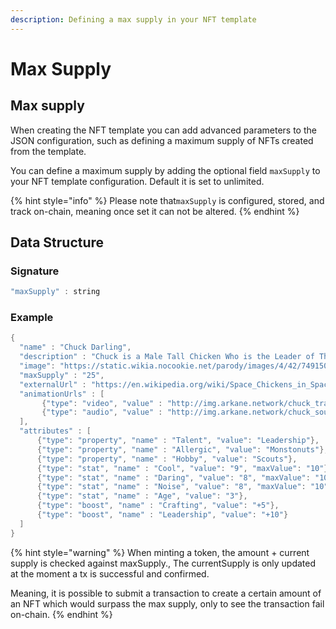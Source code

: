 ```yaml
---
description: Defining a max supply in your NFT template
---
```


# Max Supply

## Max supply

When creating the NFT template you can add advanced parameters to the JSON configuration, such as defining a maximum supply of NFTs created from the template.

You can define a maximum supply by adding the optional field `maxSupply` to your  NFT template configuration. Default it is set to unlimited.

{% hint style="info" %}
Please note that`maxSupply` is configured, stored, and track on-chain, meaning once set it can not be altered.
{% endhint %}

## Data Structure

### Signature

```java
"maxSupply" : string

```

### Example

```java
{
  "name" : "Chuck Darling",
  "description" : "Chuck is a Male Tall Chicken Who is the Leader of The Chicken Siblings. He is Cool, Daring and Wacky. He can be Selfish and Stubborn When it Comes To Challenges, But he is An True Softie when it Comes To His Siblings. In Rebel to the Beak, It revealed that He is Allergic to Monstonuts and In The Good, The Bad and The Clucky, It also Revealed that He Used to Be one Of the Scouts from Slurp,s Little Cowboys Scout Camp along With Finley, Ainta and Hugo. He is the youngest of the three.",
  "image": "https://static.wikia.nocookie.net/parody/images/4/42/74915084_10162764640400387_6139958579186106368_o.jpg",
  "maxSupply" : "25",
  "externalUrl" : "https://en.wikipedia.org/wiki/Space_Chickens_in_Space",
  "animationUrls" : [
       {"type": "video", "value" : "http://img.arkane.network/chuck_trailer.mp4"},
       {"type": "audio", "value" : "http://img.arkane.network/chuck_soundtrack.mp3"}
  ],
  "attributes" : [
      {"type": "property", "name" : "Talent", "value": "Leadership"},
      {"type": "property", "name" : "Allergic", "value": "Monstonuts"},
      {"type": "property", "name" : "Hobby", "value": "Scouts"},
      {"type": "stat", "name" : "Cool", "value": "9", "maxValue": "10"},
      {"type": "stat", "name" : "Daring", "value": "8", "maxValue": "10"},
      {"type": "stat", "name" : "Noise", "value": "8", "maxValue": "10"},
      {"type": "stat", "name" : "Age", "value": "3"},
      {"type": "boost", "name" : "Crafting", "value": "+5"},
      {"type": "boost", "name" : "Leadership", "value": "+10"}
  ]
}
```

{% hint style="warning" %}
When minting a token, the amount + current supply is checked against maxSupply., The currentSupply is only updated at the moment a tx is successful and confirmed.&#x20;

Meaning, it is possible to submit a transaction to create a certain amount of an NFT which would surpass the max supply,  only to see the transaction fail on-chain.
{% endhint %}
